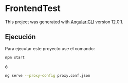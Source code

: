 # FrontendTest

This project was generated with [Angular CLI](https://github.com/angular/angular-cli) version 12.0.1.

## Ejecución

Para ejecutar este proyecto use el comando:
```bash
npm start
```
ó
```bash
ng serve --proxy-config proxy.conf.json
```
